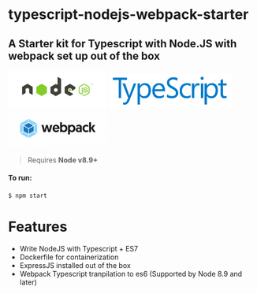 # typescript-nodejs-webpack-starter

## A Starter kit for Typescript with Node.JS with webpack set up out of the box

<div style="style=block">
<img src="assets/nodejs.png" width="200">
<img src="assets/ts.png" width="250">
<img src="assets/webpack.png" width="200">
</div>

> Requires **Node v8.9+**

#### To run:

```
$ npm start
```

# Features

* Write NodeJS with Typescript + ES7
* Dockerfile for containerization
* ExpressJS installed out of the box
* Webpack Typescript tranpilation to es6 (Supported by Node 8.9 and later)
